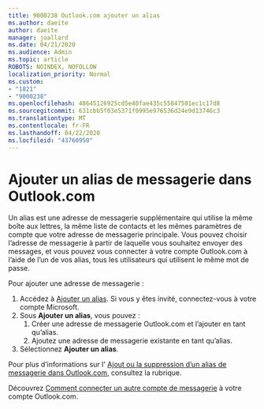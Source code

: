 ```yaml
---
title: 9000238 Outlook.com ajouter un alias
ms.author: daeite
author: daeite
manager: joallard
ms.date: 04/21/2020
ms.audience: Admin
ms.topic: article
ROBOTS: NOINDEX, NOFOLLOW
localization_priority: Normal
ms.custom:
- "1821"
- "9000238"
ms.openlocfilehash: 48645126925cd5e40fae435c55847501ec1c17d8
ms.sourcegitcommit: 631cbb5f03e5371f0995e976536d24e9d13746c3
ms.translationtype: MT
ms.contentlocale: fr-FR
ms.lasthandoff: 04/22/2020
ms.locfileid: "43760950"
---
```

# <a name="add-an-email-alias-in-outlookcom"></a>Ajouter un alias de messagerie dans Outlook.com

Un alias est une adresse de messagerie supplémentaire qui utilise la même boîte aux lettres, la même liste de contacts et les mêmes paramètres de compte que votre adresse de messagerie principale. Vous pouvez choisir l’adresse de messagerie à partir de laquelle vous souhaitez envoyer des messages, et vous pouvez vous connecter à votre compte Outlook.com à l’aide de l’un de vos alias, tous les utilisateurs qui utilisent le même mot de passe.

Pour ajouter une adresse de messagerie :

1. Accédez à [Ajouter un alias](https://go.microsoft.com/fwlink/p/?linkid=864833). Si vous y êtes invité, connectez-vous à votre compte Microsoft.
2. Sous **Ajouter un alias**, vous pouvez :
    1. Créer une adresse de messagerie Outlook.com et l’ajouter en tant qu’alias.
    2. Ajoutez une adresse de messagerie existante en tant qu’alias.
3. Sélectionnez **Ajouter un alias**.

Pour plus d’informations sur l' [Ajout ou la suppression d’un alias de messagerie dans Outlook.com](https://support.office.com/article/459b1989-356d-40fa-a689-8f285b13f1f2?wt.mc_id=Office_Outlook_com_Alchemy), consultez la rubrique.  

Découvrez [Comment connecter un autre compte de messagerie](https://support.office.com/article/c5224df4-5885-4e79-91ba-523aa743f0ba?wt.mc_id=Office_Outlook_com_Alchemy) à votre compte Outlook.com.